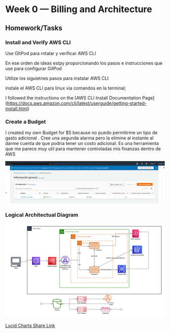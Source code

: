 # Week 0 — Billing and Architecture

## Homework/Tasks

### Install and Verify AWS CLI
Use GItPod para rntalar y verificar AWS CLI

En ese orden de ideas estpy proporcionando los pasos e instrucciones que use para configurar GitPod

Utilize los siguietnes pasos para instalar AWS CLI

instale el AWS CLI para linux via comandos en la terminal;

I followed the instructions on the [AWS CLI Install Documentation Page]
(https://docs.aws.amazon.com/cli/latest/userguide/getting-started-install.html)

### Create a Budget

I created my own Budget for $5 because no puedo permitirme un tipo de gasto adicional .
Cree una segunda alarma pero la elimine al instante al darme cuenta de que podria tener un costo adicional. 
Es una herramienta que me parece muy util para mantener controladas mis finanzas dentro de AWS

![Image of The Budget Alarm I Created](assets/budget.png) 

### Logical Architectual Diagram
![Cruddur Logical Design](assets/Diagramapp.png)

[Lucid Charts Share Link](https://lucid.app/lucidchart/88a7e383-ba36-4acd-9304-5066a0ffa2c8/edit?viewport_loc=24%2C31%2C2219%2C1085%2C0_0&invitationId=inv_f8e6c559-42f2-4288-9278-344731afb83c)

